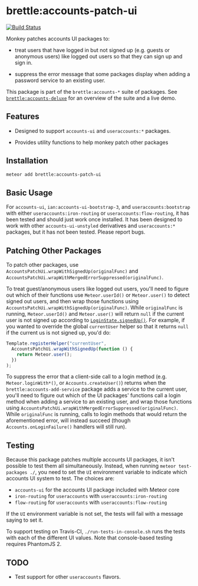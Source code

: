# brettle:accounts-patch-ui

[![Build Status](https://travis-ci.org/brettle/meteor-accounts-patch-ui.svg?branch=master)](https://travis-ci.org/brettle/meteor-accounts-patch-ui)

Monkey patches accounts UI packages to:

  - treat users that have logged in but not signed up (e.g. guests or anonymous
  users) like logged out users so that they can sign up and sign in.
  
  - suppress the error message that some packages display when adding a password
  service to an existing user.

This package is part of the `brettle:accounts-*` suite of packages. See
[`brettle:accounts-deluxe`](https://atmospherejs.com/brettle/accounts-deluxe)
for an overview of the suite and a live demo.

## Features

- Designed to support `accounts-ui` and `useraccounts:*` packages.

- Provides utility functions to help monkey patch other packages

## Installation
```sh
meteor add brettle:accounts-patch-ui
```

## Basic Usage

For `accounts-ui`, `ian:accounts-ui-bootstrap-3`, and `useraccounts:bootstrap`
with either `useraccounts:iron-routing` or `useraccounts:flow-routing`, it has
been tested and should just work once installed. It has been designed to work
with other `accounts-ui-unstyled` derivatives and `useraccounts:*` packages, but
it has not been tested. Please report bugs.

## Patching Other Packages

To patch other packages, use `AccountsPatchUi.wrapWithSignedUp(originalFunc)` and `AccountsPatchUi.wrapWithMergedErrorSuppressed(originalFunc)`. 

To treat guest/anonymous users like logged out users, you'll
need to figure out which of their functions use `Meteor.userId()` or
`Meteor.user()` to detect signed out users, and then wrap those functions using
`AccountsPatchUi.wrapWithSignedUp(originalFunc)`. While `originalFunc` is
running, `Meteor.userId()` and `Meteor.user()` will return `null` if the current
user is not signed up according to
[`LoginState.signedUp()`](http://github.com/brettle/meteor-accounts-login-state).
For example, if you wanted to override the global `currentUser` helper so that
it returns `null` if the current us is not signed up, you'd do:

```js
Template.registerHelper("currentUser", 
  AccountsPatchUi.wrapWithSignedUp(function () {
    return Meteor.user();
  })
);
```

To suppress the error that a client-side call to a login method (e.g.
`Meteor.loginWith*()`, or `Accounts.createUser()`) returns when the
`brettle:accounts-add-service` package adds a service to the current user,
you'll need to figure out which of the UI packages' functions call a login
method when adding a service to an existing user, and wrap those functions using
`AccountsPatchUi.wrapWithMergedErrorSuppressed(originalFunc)`. While
`originalFunc` is running, calls to login methods that would return the
aforementioned error, will instead succeed (though `Accounts.onLoginFailure()`
handlers will still run).

## Testing

Because this package patches multiple accounts UI packages, it isn't possible to
test them all simultaneously. Instead, when running `meteor test-packages ./`,
you need to set the `UI` environment variable to indicate which accounts UI
system to test. The choices are:

  * `accounts-ui` for the accounts UI package included with Meteor core
  * `iron-routing` for `useraccounts` with `useraccounts:iron-routing`
  * `flow-routing` for `useraccounts` with `useraccounts:flow-routing`
  
If the `UI` environment variable is not set, the tests will fail with a message
saying to set it.

To support testing on Travis-CI, `./run-tests-in-console.sh` runs the tests with
each of the different UI values. Note that console-based testing requires
PhantomJS 2.

## TODO

- Test support for other `useraccounts` flavors.
